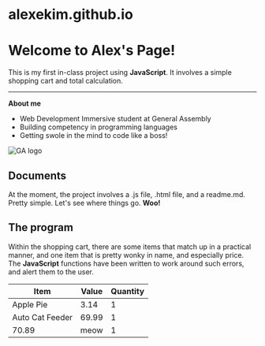 # alexekim.github.io
Welcome to Alex's Page!
===================


This is my first in-class project using **JavaScript**. It involves a simple shopping cart and total calculation.

----------
**About me**
 - Web Development Immersive student at General Assembly
 - Building competency in programming languages
 - Getting swole in the mind to code like a boss!

 ![GA logo](https://generalassemb.ly/online/assets/ga-lockup-logo-9d95d5d0a1c966540edaedcb440b1963.png)



Documents
-------------

At the moment, the project involves a .js file,  .html file,  and a readme.md. Pretty simple. Let's see where things go. **Woo!**

The program
------------
Within the shopping cart, there are some items that match up in a practical manner, and one item that is pretty wonky in name, and especially price. The **JavaScript** functions have been written to work around such errors, and alert them to the user.

Item             | Value | Quantity
--------        |   ---    |----
Apple Pie       | 3.14     | 1
Auto Cat Feeder | 69.99    |1
70.89           | meow      |1
